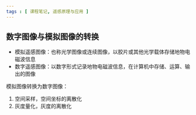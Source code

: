 ```yaml
---
tags : [ 课程笔记, 遥感原理与应用 ]
---
```


## 数字图像与模拟图像的转换
- 模拟遥感图像：也称光学图像或连续图像，以胶片或其他光学载体存储地物电磁波信息
- 数字遥感图像：以数字形式记录地物电磁波信息，在计算机中存储、运算、输出的图像

模拟图像转换为数字图像：
1. 空间采样，空间坐标的离散化
2. 灰度量化，灰度的离散化